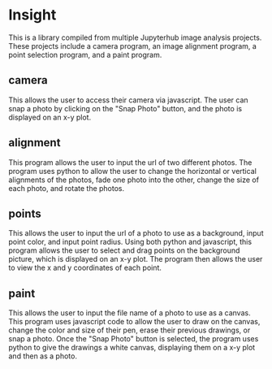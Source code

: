 # Insight
This is a library compiled from multiple Jupyterhub image analysis projects. 
These projects include a camera program, an image alignment program, a point selection program, and a paint program.
## camera
This allows the user to access their camera via javascript.
The user can snap a photo by clicking on the "Snap Photo" button, and the photo is displayed on an x-y plot.
## alignment
This program allows the user to input the url of two different photos.
The program uses python to allow the user to change the horizontal or vertical alignments of the photos, fade one photo into the other, change the size of each photo, and rotate the photos.
## points
This allows the user to input the url of a photo to use as a background, input point color, and input point radius.
Using both python and javascript, this program allows the user to select and drag points on the background picture, which is displayed on an x-y plot.
The program then allows the user to view the x and y coordinates of each point.
## paint
This allows the user to input the file name of a photo to use as a canvas.
This program uses javascript code to allow the user to draw on the canvas, change the color and size of their pen, erase their previous drawings, or snap a photo.
Once the "Snap Photo" button is selected, the program uses python to give the drawings a white canvas, displaying them on a x-y plot and then as a photo.

